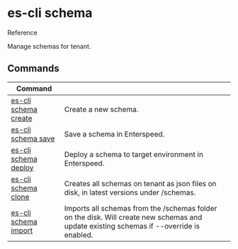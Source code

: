 # es-cli schema
Reference

Manage schemas for tenant.

## Commands
|Command| |
|---|---|
|[es-cli schema create](#)  |Create a new schema.   |
|[es-cli schema save](#)   |Save a schema in Enterspeed.   |
|[es-cli schema deploy](#)   |Deploy a schema to target environment in Enterspeed.   |
|[es-cli schema clone](#)   |Creates all schemas on tenant as json files on disk, in latest versions under /schemas.  |
|[es-cli schema import](#)   |Imports all schemas from the /schemas folder on the disk. Will create new schemas and update existing schemas if --override is enabled.  |